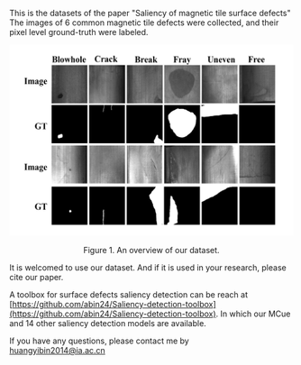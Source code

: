 This is the datasets of the paper "Saliency of magnetic tile surface defects" 
The images of 6 common magnetic tile defects were collected, and their pixel level ground-truth were labeled.

<center> 

![dataset](./dataset.jpg) 



Figure 1. An overview of our dataset.


</center> 
It is welcomed to use our dataset. And if it is used in your research, please cite our paper. 

A toolbox for surface defects saliency detection can be reach at [https://github.com/abin24/Saliency-detection-toolbox](https://github.com/abin24/Saliency-detection-toolbox). In which our MCue and 14 other saliency detection models are available. 


If you have any questions, please contact me by  
 [huangyibin2014@ia.ac.cn](huangyibin2014@ia.ac.cn)
